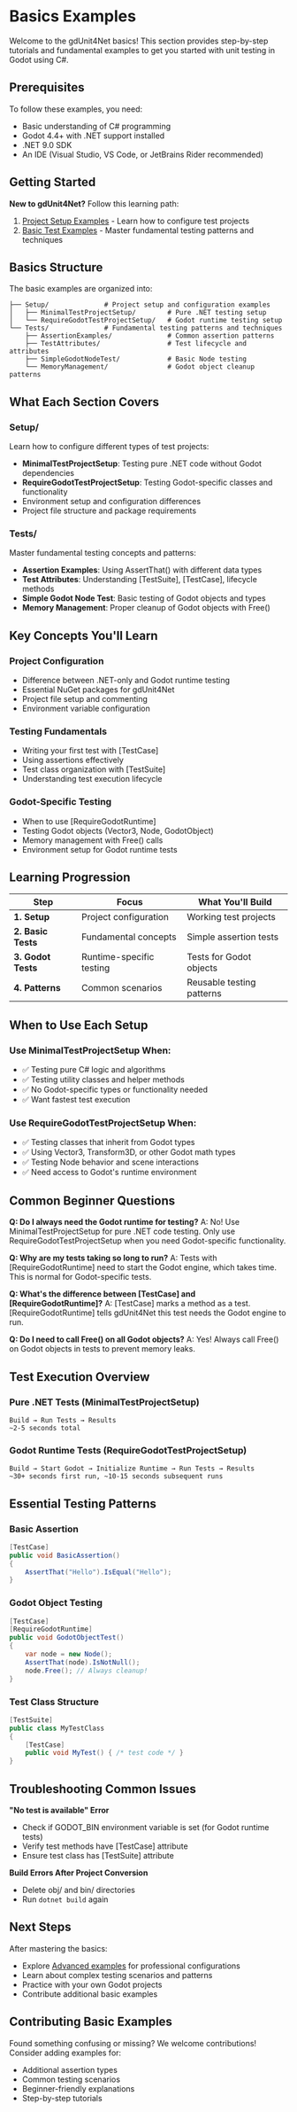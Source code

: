 ﻿# Basics Examples

Welcome to the gdUnit4Net basics! This section provides step-by-step tutorials and fundamental examples to get you started with unit testing in Godot using C#.

## Prerequisites

To follow these examples, you need:
- Basic understanding of C# programming
- Godot 4.4+ with .NET support installed
- .NET 9.0 SDK
- An IDE (Visual Studio, VS Code, or JetBrains Rider recommended)

## Getting Started

**New to gdUnit4Net?** Follow this learning path:
1. [Project Setup Examples](Setup/) - Learn how to configure test projects
2. [Basic Test Examples](Tests/) - Master fundamental testing patterns and techniques

## Basics Structure

The basic examples are organized into:

```
├── Setup/              # Project setup and configuration examples
│   ├── MinimalTestProjectSetup/        # Pure .NET testing setup
│   └── RequireGodotTestProjectSetup/   # Godot runtime testing setup
└── Tests/              # Fundamental testing patterns and techniques
    ├── AssertionExamples/              # Common assertion patterns
    ├── TestAttributes/                 # Test lifecycle and attributes
    ├── SimpleGodotNodeTest/            # Basic Node testing
    └── MemoryManagement/               # Godot object cleanup patterns
```

## What Each Section Covers

### Setup/
Learn how to configure different types of test projects:
- **MinimalTestProjectSetup**: Testing pure .NET code without Godot dependencies
- **RequireGodotTestProjectSetup**: Testing Godot-specific classes and functionality
- Environment setup and configuration differences
- Project file structure and package requirements

### Tests/
Master fundamental testing concepts and patterns:
- **Assertion Examples**: Using AssertThat() with different data types
- **Test Attributes**: Understanding [TestSuite], [TestCase], lifecycle methods
- **Simple Godot Node Test**: Basic testing of Godot objects and types
- **Memory Management**: Proper cleanup of Godot objects with Free()

## Key Concepts You'll Learn

### Project Configuration
- Difference between .NET-only and Godot runtime testing
- Essential NuGet packages for gdUnit4Net
- Project file setup and commenting
- Environment variable configuration

### Testing Fundamentals
- Writing your first test with [TestCase]
- Using assertions effectively
- Test class organization with [TestSuite]
- Understanding test execution lifecycle

### Godot-Specific Testing
- When to use [RequireGodotRuntime]
- Testing Godot objects (Vector3, Node, GodotObject)
- Memory management with Free() calls
- Environment setup for Godot runtime tests

## Learning Progression

| Step | Focus | What You'll Build |
|------|-------|-------------------|
| **1. Setup** | Project configuration | Working test projects |
| **2. Basic Tests** | Fundamental concepts | Simple assertion tests |
| **3. Godot Tests** | Runtime-specific testing | Tests for Godot objects |
| **4. Patterns** | Common scenarios | Reusable testing patterns |

## When to Use Each Setup

### Use MinimalTestProjectSetup When:
- ✅ Testing pure C# logic and algorithms
- ✅ Testing utility classes and helper methods
- ✅ No Godot-specific types or functionality needed
- ✅ Want fastest test execution

### Use RequireGodotTestProjectSetup When:
- ✅ Testing classes that inherit from Godot types
- ✅ Using Vector3, Transform3D, or other Godot math types
- ✅ Testing Node behavior and scene interactions
- ✅ Need access to Godot's runtime environment

## Common Beginner Questions

**Q: Do I always need the Godot runtime for testing?**
A: No! Use MinimalTestProjectSetup for pure .NET code testing. Only use RequireGodotTestProjectSetup when you need Godot-specific functionality.

**Q: Why are my tests taking so long to run?**
A: Tests with [RequireGodotRuntime] need to start the Godot engine, which takes time. This is normal for Godot-specific tests.

**Q: What's the difference between [TestCase] and [RequireGodotRuntime]?**
A: [TestCase] marks a method as a test. [RequireGodotRuntime] tells gdUnit4Net this test needs the Godot engine to run.

**Q: Do I need to call Free() on all Godot objects?**
A: Yes! Always call Free() on Godot objects in tests to prevent memory leaks.

## Test Execution Overview

### Pure .NET Tests (MinimalTestProjectSetup)
```
Build → Run Tests → Results
~2-5 seconds total
```

### Godot Runtime Tests (RequireGodotTestProjectSetup)
```
Build → Start Godot → Initialize Runtime → Run Tests → Results
~30+ seconds first run, ~10-15 seconds subsequent runs
```

## Essential Testing Patterns

### Basic Assertion
```csharp
[TestCase]
public void BasicAssertion()
{
    AssertThat("Hello").IsEqual("Hello");
}
```

### Godot Object Testing
```csharp
[TestCase]
[RequireGodotRuntime]
public void GodotObjectTest()
{
    var node = new Node();
    AssertThat(node).IsNotNull();
    node.Free(); // Always cleanup!
}
```

### Test Class Structure
```csharp
[TestSuite]
public class MyTestClass
{
    [TestCase]
    public void MyTest() { /* test code */ }
}
```

## Troubleshooting Common Issues

**"No test is available" Error**
- Check if GODOT_BIN environment variable is set (for Godot runtime tests)
- Verify test methods have [TestCase] attribute
- Ensure test class has [TestSuite] attribute

**Build Errors After Project Conversion**
- Delete obj/ and bin/ directories
- Run `dotnet build` again

## Next Steps

After mastering the basics:
- Explore [Advanced examples](../Advanced/) for professional configurations
- Learn about complex testing scenarios and patterns
- Practice with your own Godot projects
- Contribute additional basic examples

## Contributing Basic Examples

Found something confusing or missing? We welcome contributions! Consider adding examples for:
- Additional assertion types
- Common testing scenarios
- Beginner-friendly explanations
- Step-by-step tutorials

